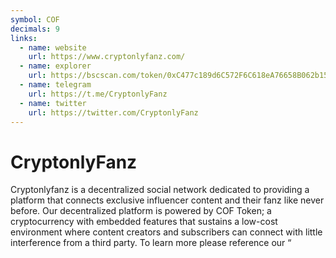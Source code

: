 ```yaml
---
symbol: COF
decimals: 9
links:
  - name: website
    url: https://www.cryptonlyfanz.com/
  - name: explorer
    url: https://bscscan.com/token/0xC477c189d6C572F6C618eA76658B062b1530224c
  - name: telegram
    url: https://t.me/CryptonlyFanz
  - name: twitter
    url: https://twitter.com/CryptonlyFanz
---
```


# CryptonlyFanz

Cryptonlyfanz is a decentralized social network dedicated to providing a platform that connects exclusive influencer content and their fanz like never before. Our decentralized platform is powered by COF Token; a cryptocurrency with embedded features that sustains a low-cost environment where content creators and subscribers can connect with little interference from a third party. To learn more please reference our “
